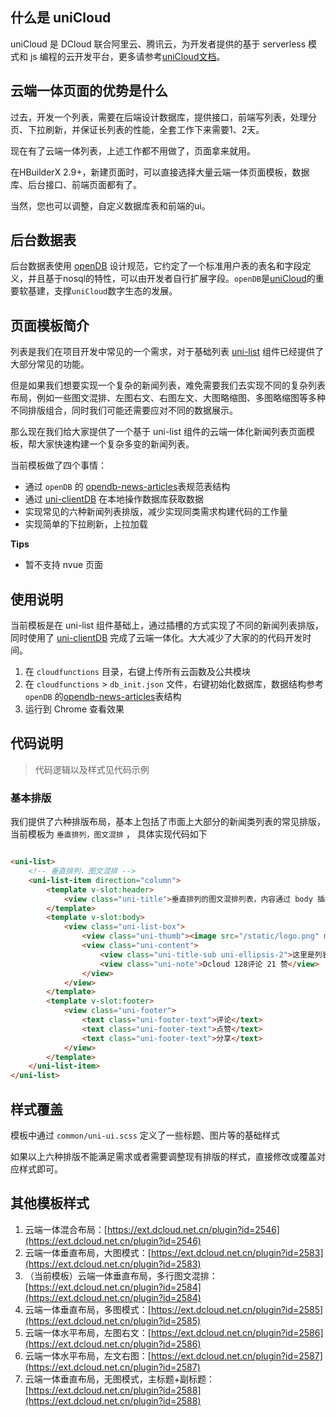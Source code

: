 ## 什么是 uniCloud 
uniCloud 是 DCloud 联合阿里云、腾讯云，为开发者提供的基于 serverless 模式和 js 编程的云开发平台，更多请参考[uniCloud文档](https://uniapp.dcloud.io/uniCloud)。

## 云端一体页面的优势是什么
过去，开发一个列表，需要在后端设计数据库，提供接口，前端写列表，处理分页、下拉刷新，并保证长列表的性能，全套工作下来需要1、2天。

现在有了云端一体列表，上述工作都不用做了，页面拿来就用。

在HBuilderX 2.9+，新建页面时，可以直接选择大量云端一体页面模板，数据库、后台接口、前端页面都有了。

当然，您也可以调整，自定义数据库表和前端的ui。

## 后台数据表
后台数据表使用 [openDB](https://gitee.com/dcloud/opendb/tree/master) 设计规范，它约定了一个标准用户表的表名和字段定义，并且基于nosql的特性，可以由开发者自行扩展字段。`openDB`是[uniCloud](https://uniapp.dcloud.io/uniCloud/README)的重要软基建，支撑`uniCloud`数字生态的发展。


## 页面模板简介

列表是我们在项目开发中常见的一个需求，对于基础列表 [uni-list](https://ext.dcloud.net.cn/plugin?id=24) 组件已经提供了大部分常见的功能。

但是如果我们想要实现一个复杂的新闻列表，难免需要我们去实现不同的复杂列表布局，例如一些图文混排、左图右文、右图左文、大图略缩图、多图略缩图等多种不同排版组合，同时我们可能还需要应对不同的数据展示。

那么现在我们给大家提供了一个基于 uni-list 组件的云端一体化新闻列表页面模板，帮大家快速构建一个复杂多变的新闻列表。

当前模板做了四个事情：

- 通过 `openDB` 的 [opendb-news-articles](https://gitee.com/dcloud/opendb/tree/master/collection/opendb-news-articles)表规范表结构
- 通过 [uni-clientDB](https://ext.dcloud.net.cn/plugin?id=2314) 在本地操作数据库获取数据
- 实现常见的六种新闻列表排版，减少实现同类需求构建代码的工作量
- 实现简单的下拉刷新，上拉加载

**Tips**
- 暂不支持 nvue 页面

## 使用说明

当前模板是在 uni-list 组件基础上，通过插槽的方式实现了不同的新闻列表排版，同时使用了 [uni-clientDB](https://ext.dcloud.net.cn/plugin?id=2314) 完成了云端一体化。大大减少了大家的的代码开发时间。

1. 在 `cloudfunctions` 目录，右键上传所有云函数及公共模块
2. 在 `cloudfunctions` > `db_init.json` 文件，右键初始化数据库，数据结构参考 `openDB` 的[opendb-news-articles](https://gitee.com/dcloud/opendb/tree/master/collection/opendb-news-articles)表结构
3. 运行到 Chrome 查看效果

## 代码说明
> 代码逻辑以及样式见代码示例

### 基本排版

我们提供了六种排版布局，基本上包括了市面上大部分的新闻类列表的常见排版，当前模板为 `垂直排列，图文混排` ， 具体实现代码如下

```html

<uni-list>
	<!-- 垂直排列，图文混排 -->
	<uni-list-item direction="column">
		<template v-slot:header>
			<view class="uni-title">垂直排列的图文混排列表，内容通过 body 插槽实现，底部通过 footer 插槽实现完全自定样式</view>
		</template>
		<template v-slot:body>
			<view class="uni-list-box">
				<view class="uni-thumb"><image src="/static/logo.png" mode="aspectFill"></image></view>
				<view class="uni-content">
					<view class="uni-title-sub uni-ellipsis-2">这里是列表的副标题，最多可以显示两行，多余文字会隐藏并显示省略号</view>
					<view class="uni-note">Dcloud 128评论 21 赞</view>
				</view>
			</view>
		</template>
		<template v-slot:footer>
			<view class="uni-footer">
				<text class="uni-footer-text">评论</text>
				<text class="uni-footer-text">点赞</text>
				<text class="uni-footer-text">分享</text>
			</view>
		</template>
	</uni-list-item>
</uni-list>

```


## 样式覆盖

模板中通过 `common/uni-ui.scss` 定义了一些标题、图片等的基础样式

如果以上六种排版不能满足需求或者需要调整现有排版的样式，直接修改或覆盖对应样式即可。

## 其他模板样式

1. 云端一体混合布局：[https://ext.dcloud.net.cn/plugin?id=2546](https://ext.dcloud.net.cn/plugin?id=2546)
2. 云端一体垂直布局，大图模式：[https://ext.dcloud.net.cn/plugin?id=2583](https://ext.dcloud.net.cn/plugin?id=2583)
3. （当前模板）云端一体垂直布局，多行图文混排：[https://ext.dcloud.net.cn/plugin?id=2584](https://ext.dcloud.net.cn/plugin?id=2584)
4. 云端一体垂直布局，多图模式：[https://ext.dcloud.net.cn/plugin?id=2585](https://ext.dcloud.net.cn/plugin?id=2585)
5. 云端一体水平布局，左图右文：[https://ext.dcloud.net.cn/plugin?id=2586](https://ext.dcloud.net.cn/plugin?id=2586)
6. 云端一体水平布局，左文右图：[https://ext.dcloud.net.cn/plugin?id=2587](https://ext.dcloud.net.cn/plugin?id=2587)
7. 云端一体垂直布局，无图模式，主标题+副标题：[https://ext.dcloud.net.cn/plugin?id=2588](https://ext.dcloud.net.cn/plugin?id=2588)